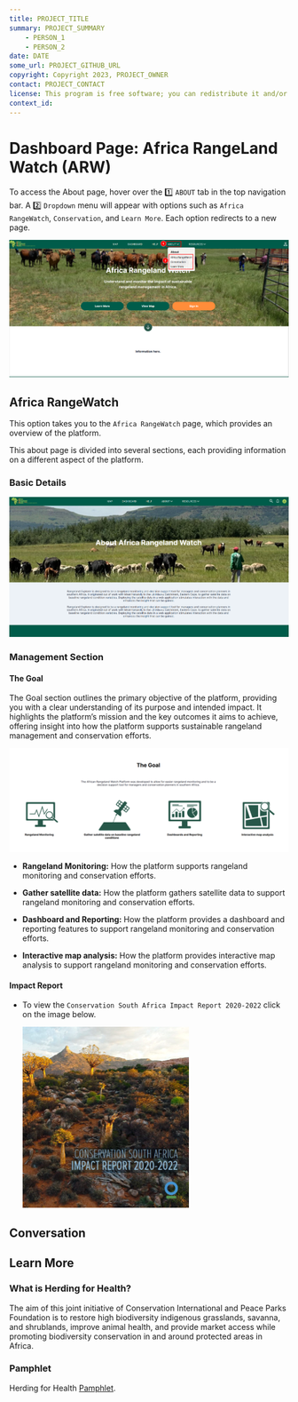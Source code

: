 ```yaml
---
title: PROJECT_TITLE
summary: PROJECT_SUMMARY
    - PERSON_1
    - PERSON_2
date: DATE
some_url: PROJECT_GITHUB_URL
copyright: Copyright 2023, PROJECT_OWNER
contact: PROJECT_CONTACT
license: This program is free software; you can redistribute it and/or modify it under the terms of the GNU Affero General Public License as published by the Free Software Foundation; either version 3 of the License, or (at your option) any later version.
context_id: 
---
```


# Dashboard Page: Africa RangeLand Watch (ARW)

To access the About page, hover over the 1️⃣ `ABOUT` tab in the top navigation bar. A 2️⃣ `Dropdown` menu will appear with options such as `Africa RangeWatch`, `Conservation`, and `Learn More`. Each option redirects to a new page.

[![Home Page](./img/guide-about-img-1.png)](./img/guide-about-img-1.png)

## Africa RangeWatch

This option takes you to the `Africa RangeWatch` page, which provides an overview of the platform.

This about page is divided into several sections, each providing information on a different aspect of the platform.

### Basic Details

[![Africa RangeWatch](./img/guide-about-img-2.png)](./img/guide-about-img-2.png)

### Management Section

#### The Goal

The Goal section outlines the primary objective of the platform, providing you with a clear understanding of its purpose and intended impact. It highlights the platform’s mission and the key outcomes it aims to achieve, offering insight into how the platform supports sustainable rangeland management and conservation efforts.

[![The Goal](./img/guide-about-img-3.png)](./img/guide-about-img-3.png)

* **Rangeland Monitoring:** How the platform supports rangeland monitoring and conservation efforts.

* **Gather satellite data:** How the platform gathers satellite data to support rangeland monitoring and conservation efforts.

* **Dashboard and Reporting:** How the platform provides a dashboard and reporting features to support rangeland monitoring and conservation efforts.

* **Interactive map analysis:** How the platform provides interactive map analysis to support rangeland monitoring and conservation efforts.

#### Impact Report

* To view the `Conservation South Africa Impact Report 2020-2022` click on the image below.

    [![Impact Report](./img/guide-about-img-4.png)](https://arw.dev.do.kartoza.com/static/CSA-Impact-report-11-04-23_hi-res.pdf)

## Conversation

## Learn More

### What is Herding for Health?

The aim of this joint initiative of Conservation International and Peace Parks Foundation is to restore high biodiversity indigenous grasslands, savanna, and shrublands, improve animal health, and provide market access while promoting biodiversity conservation in and around protected areas in Africa.

### Pamphlet

Herding for Health [Pamphlet](https://arw.dev.do.kartoza.com/static/Herding.for.Health.pdf).
